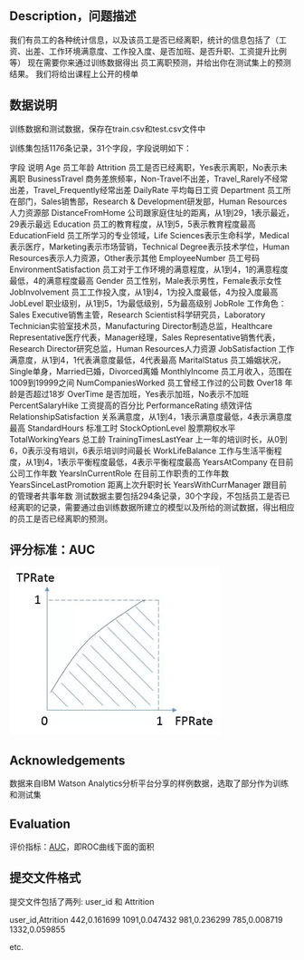 ## Description，问题描述

我们有员工的各种统计信息，以及该员工是否已经离职，统计的信息包括了（工资、出差、工作环境满意度、工作投入度、是否加班、是否升职、工资提升比例等）
现在需要你来通过训练数据得出 员工离职预测，并给出你在测试集上的预测结果。 我们将给出课程上公开的榜单

## 数据说明

训练数据和测试数据，保存在train.csv和test.csv文件中

训练集包括1176条记录，31个字段，字段说明如下：

字段	说明
Age	员工年龄
Attrition	员工是否已经离职，Yes表示离职，No表示未离职
BusinessTravel	商务差旅频率，Non-Travel不出差，Travel_Rarely不经常出差，Travel_Frequently经常出差
DailyRate	平均每日工资
Department	员工所在部门，Sales销售部，Research & Development研发部，Human
Resources人力资源部
DistanceFromHome	公司跟家庭住址的距离，从1到29，1表示最近，29表示最远
Education	员工的教育程度，从1到5，5表示教育程度最高
EducationField	员工所学习的专业领域，Life Sciences表示生命科学，Medical表示医疗，Marketing表示市场营销，Technical Degree表示技术学位，Human Resources表示人力资源，Other表示其他
EmployeeNumber	员工号码
EnvironmentSatisfaction	员工对于工作环境的满意程度，从1到4，1的满意程度最低，4的满意程度最高
Gender	员工性别，Male表示男性，Female表示女性
JobInvolvement	员工工作投入度，从1到4，1为投入度最低，4为投入度最高
JobLevel	职业级别，从1到5，1为最低级别，5为最高级别
JobRole	工作角色：Sales Executive销售主管，Research Scientist科学研究员，Laboratory Technician实验室技术员，Manufacturing Director制造总监，Healthcare Representative医疗代表，Manager经理，Sales Representative销售代表，Research Director研究总监，Human Resources人力资源
JobSatisfaction	工作满意度，从1到4，1代表满意度最低，4代表最高
MaritalStatus	员工婚姻状况，Single单身，Married已婚，Divorced离婚
MonthlyIncome	员工月收入，范围在1009到19999之间
NumCompaniesWorked	员工曾经工作过的公司数
Over18	年龄是否超过18岁
OverTime	是否加班，Yes表示加班，No表示不加班
PercentSalaryHike	工资提高的百分比
PerformanceRating	绩效评估
RelationshipSatisfaction	关系满意度，从1到4，1表示满意度最低，4表示满意度最高
StandardHours	标准工时
StockOptionLevel	股票期权水平
TotalWorkingYears	总工龄
TrainingTimesLastYear	上一年的培训时长，从0到6，0表示没有培训，6表示培训时间最长
WorkLifeBalance	工作与生活平衡程度，从1到4，1表示平衡程度最低，4表示平衡程度最高
YearsAtCompany	在目前公司工作年数
YearsInCurrentRole	在目前工作职责的工作年数
YearsSinceLastPromotion	距离上次升职时长
YearsWithCurrManager	跟目前的管理者共事年数
测试数据主要包括294条记录，30个字段，不包括员工是否已经离职的记录，需要通过由训练数据所建立的模型以及所给的测试数据，得出相应的员工是否已经离职的预测。

## 评分标准：AUC

![1752741656912](images/Description/1752741656912.png)

## Acknowledgements

数据来自IBM Watson Analytics分析平台分享的样例数据，选取了部分作为训练和测试集

## Evaluation

评价指标：[AUC](http://en.wikipedia.org/wiki/Receiver_operating_characteristic)，即ROC曲线下面的面积

## 提交文件格式

提交文件包括了两列: user_id 和 Attrition

user_id,Attrition
442,0.161699
1091,0.047432
981,0.236299
785,0.008719
1332,0.059855

etc.
